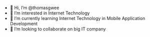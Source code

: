 - 👋 Hi, I’m @thomasgwee
- 👀 I’m interested in Internet Technology
- 🌱 I’m currently learning Internet Technology in Mobile Application Development
- 💞️ I’m looking to collaborate on big IT company


<!---
thomasgwee/thomasgwee is a ✨ special ✨ repository because its `README.md` (this file) appears on your GitHub profile.
You can click the Preview link to take a look at your changes.
--->
